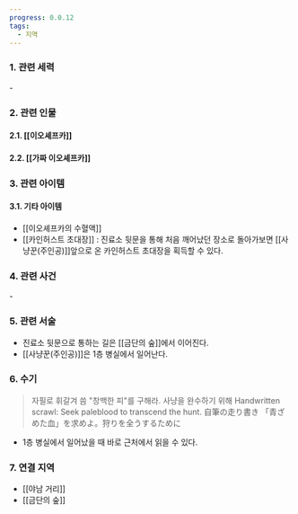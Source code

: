 ```yaml
---
progress: 0.0.12
tags:
  - 지역
---
```

### 1. 관련 세력 
\-
### 2. 관련 인물
#### 2.1. [[이오셰프카]]
#### 2.2. [[가짜 이오셰프카]]

### 3. 관련 아이템
#### 3.1. 기타 아이템
- [[이오셰프카의 수혈액]]
- [[카인허스트 초대장]] : 진료소 뒷문을 통해 처음 깨어났던 장소로 돌아가보면 [[사냥꾼(주인공)]]앞으로 온 카인허스트 초대장을 획득할 수 있다.
### 4. 관련 사건
\-

### 5. 관련 서술
- 진료소 뒷문으로 통하는 길은 [[금단의 숲]]에서 이어진다.
- [[사냥꾼(주인공)]]은 1층 병실에서 일어난다.
### 6. 수기
> 자필로 휘갈겨 씀
"창백한 피"를 구해라. 사냥을 완수하기 위해
Handwritten scrawl:
Seek paleblood to transcend the hunt.
自筆の走り書き
「青ざめた血」を求めよ。狩りを全うするために
- 1층 병실에서 일어났을 때 바로 근처에서 읽을 수 있다.
### 7. 연결 지역
- [[야남 거리]]
- [[금단의 숲]]